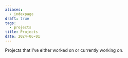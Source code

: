 ```yaml
---
aliases:
  - indexpage
draft: true
tags:
  - projects
title: Projects
date: 2024-06-01
---
```


Projects that I've either worked on or currently working on.